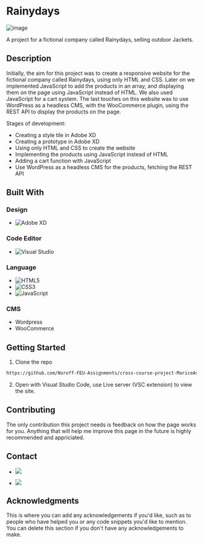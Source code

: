 # Rainydays

![image](https://user-images.githubusercontent.com/95356770/194562038-55c2125d-a85c-445d-9f44-71249579bd0a.png)

A project for a fictional company called Rainydays, selling outdoor Jackets.

## Description

Initially, the aim for this project was to create a responsive website for the fictional company called Rainydays, using only HTML and CSS. Later on we implemented JavaScript to add the products in an array, and displaying them on the page using JavaScript instead of HTML. We also used JavaScript for a cart system. The last touches on this website was to use WordPress as a headless CMS, with the WooCommerce plugin, using the REST API to display the products on the page. 

Stages of development:

- Creating a style tile in Adobe XD
- Creating a prototype in Adobe XD
- Using only HTML and CSS to create the website
- Implementing the products using JavaScript instead of HTML
- Adding a cart function with JavaScript
- Use WordPress as a headless CMS for the products, fetching the REST API


## Built With

### Design

- ![Adobe XD](https://img.shields.io/badge/Adobe%20XD-470137?style=for-the-badge&logo=Adobe%20XD&logoColor=#FF61F6)

### Code Editor

- ![Visual Studio](https://img.shields.io/badge/Visual%20Studio-5C2D91.svg?style=for-the-badge&logo=visual-studio&logoColor=white)

### Language

- ![HTML5](https://img.shields.io/badge/html5-%23E34F26.svg?style=for-the-badge&logo=html5&logoColor=white)
- ![CSS3](https://img.shields.io/badge/css3-%231572B6.svg?style=for-the-badge&logo=css3&logoColor=white)
- ![JavaScript](https://img.shields.io/badge/javascript-%23323330.svg?style=for-the-badge&logo=javascript&logoColor=%23F7DF1E)

### CMS

- Wordpress
- WooCommerce

## Getting Started

1. Clone the repo

```bash
https://github.com/Noroff-FEU-Assignments/cross-course-project-MariceAshtiani.git
```

2. Open with Visual Studio Code, use Live server (VSC extension) to view the site.


## Contributing

The only contribution this project needs is feedback on how the page works for you. Anything that will help me improve this page in the future is highly recommended and appriciated. 

## Contact

- [<img src="https://img.shields.io/badge/Discord-7289DA?style=for-the-badge&logo=discord&logoColor=white">](https://discordapp.com/users/900117499662708807)

- [<img src="https://img.shields.io/badge/Gmail-D14836?style=for-the-badge&logo=gmail&logoColor=white">](mailto:marice6795@gmail.com)

## Acknowledgments

This is where you can add any acknowledgements if you'd like, such as to people who have helped you or any code snippets you'd like to mention. You can delete this section if you don't have any acknowledgements to make.

